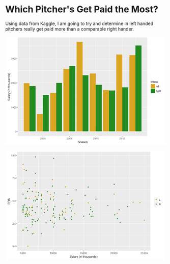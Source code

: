 # Which Pitcher's Get Paid the Most? 

Using data from Kaggle, I am going to try and determine in left handed pitchers really get paid more than a comparable right hander. 


![alt tag](https://raw.githubusercontent.com/ryanburge/lefties/master/leftVright.png)

![alt tag](https://raw.githubusercontent.com/ryanburge/lefties/master/scatter.png)
